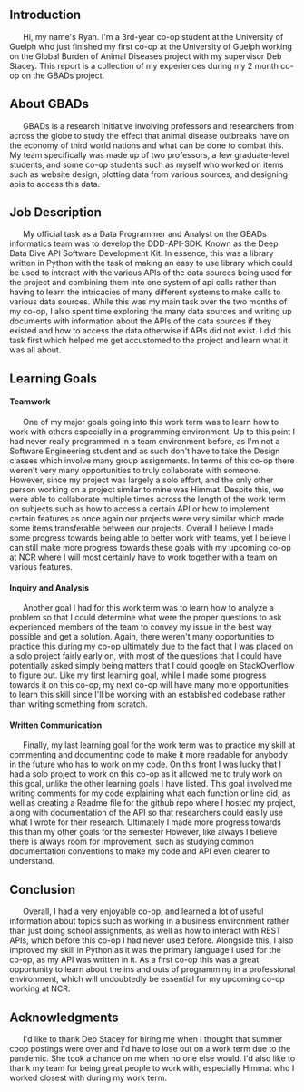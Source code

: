 ## Introduction

&nbsp;&nbsp;&nbsp;&nbsp;&nbsp;&nbsp;Hi, my name's Ryan. I'm a 3rd-year co-op student at the University of Guelph who just finished my first co-op at the University of Guelph working on the Global Burden of Animal Diseases project with my supervisor Deb Stacey. This report is a collection of my experiences during my 2 month co-op on the GBADs project.

## About GBADs

&nbsp;&nbsp;&nbsp;&nbsp;&nbsp;&nbsp;GBADs is a research initiative involving professors and researchers from across the globe to study the effect that animal disease outbreaks have on the economy of third world nations and what can be done to combat this. My team specifically was made up of two professors, a few graduate-level students, and some co-op students such as myself who worked on items such as website design, plotting data from various sources, and designing apis to access this data.

## Job Description

&nbsp;&nbsp;&nbsp;&nbsp;&nbsp;&nbsp;My official task as a Data Programmer and Analyst on the GBADs informatics team was to develop the DDD-API-SDK. Known as the Deep Data Dive API Software Development Kit. In essence, this was a library written in Python with the task of making an easy to use library which could be used to interact with the various APIs of the data sources being used for the project and combining them into one system of api calls rather than having to learn the intricacies of many different systems to make calls to various data sources. While this was my main task over the two months of my co-op, I also spent time exploring the many data sources and writing up documents with information about the APIs of the data sources if they existed and how to access the data otherwise if APIs did not exist. I did this task first which helped me get accustomed to the project and learn what it was all about. 

## Learning Goals

#### Teamwork

&nbsp;&nbsp;&nbsp;&nbsp;&nbsp;&nbsp;One of my major goals going into this work term was to learn how to work with others especially in a programming environment. Up to this point I had never really programmed in a team environment before, as I'm not a Software Engineering student and as such don't have to take the Design classes which involve many group assignments. In terms of this co-op there weren't very many opportunities to truly collaborate with someone. However, since my project was largely a solo effort, and the only other person working on a project similar to mine was Himmat. Despite this, we were able to collaborate multiple times across the length of the work term on subjects such as how to access a certain API or how to implement certain features as once again our projects were very similar which made some items transferable between our projects. Overall I believe I made some progress towards being able to better work with teams, yet I believe I can still make more progress towards these goals with my upcoming co-op at NCR where I will most certainly have to work together with a team on various features.

#### Inquiry and Analysis

&nbsp;&nbsp;&nbsp;&nbsp;&nbsp;&nbsp;Another goal I had for this work term was to learn how to analyze a problem so that I could determine what were the proper questions to ask experienced members of the team to convey my issue in the best way possible and get a solution. Again, there weren't many opportunities to practice this during my co-op ultimately due to the fact that I was placed on a solo project fairly early on, with most of the questions that I could have potentially asked simply being matters that I could google on StackOverflow to figure out. Like my first learning goal, while I made some progress towards it on this co-op, my next co-op will have many more opportunities to learn this skill since I'll be working with an established codebase rather than writing something from scratch.

#### Written Communication

&nbsp;&nbsp;&nbsp;&nbsp;&nbsp;&nbsp;Finally, my last learning goal for the work term was to practice my skill at commenting and documenting code to make it more readable for anybody in the future who has to work on my code. On this front I was lucky that I had a solo project to work on this co-op as it allowed me to truly work on this goal, unlike the other learning goals I have listed. This goal involved me writing comments for my code explaining what each function or line did, as well as creating a Readme file for the github repo where I hosted my project, along with documentation of the API so that researchers could easily use what I wrote for their research. Ultimately I made more progress towards this than my other goals for the semester However, like always I believe there is always room for improvement, such as studying common documentation conventions to make my code and API even clearer to understand.

## Conclusion

&nbsp;&nbsp;&nbsp;&nbsp;&nbsp;&nbsp;Overall, I had a very enjoyable co-op, and learned a lot of useful information about topics such as working in a business environment rather than just doing school assignments, as well as how to interact with REST APIs, which before this co-op I had never used before. Alongside this, I also improved my skill in Python as it was the primary language I used for the co-op, as my API was written in it. As a first co-op this was a great opportunity to learn about the ins and outs of programming in a professional environment, which will undoubtedly be essential for my upcoming co-op working at NCR.

## Acknowledgments

&nbsp;&nbsp;&nbsp;&nbsp;&nbsp;&nbsp;I'd like to thank Deb Stacey for hiring me when I thought that summer coop postings were over and I'd have to lose out on a work term due to the pandemic. She took a chance on me when no one else would. I'd also like to thank my team for being great people to work with, especially Himmat who I worked closest with during my work term.
